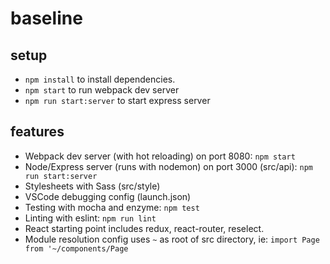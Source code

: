 # baseline

## setup

*  `npm install` to install dependencies.
*  `npm start` to run webpack dev server
*  `npm run start:server` to start express server

## features

*  Webpack dev server (with hot reloading) on port 8080: `npm start`
*  Node/Express server (runs with nodemon) on port 3000 (src/api): `npm run start:server`
*  Stylesheets with Sass (src/style)
*  VSCode debugging config (launch.json)
*  Testing with mocha and enzyme: `npm test`
*  Linting with eslint: `npm run lint`
*  React starting point includes redux, react-router, reselect.
*  Module resolution config uses `~` as root of src directory, ie: `import Page from '~/components/Page`

